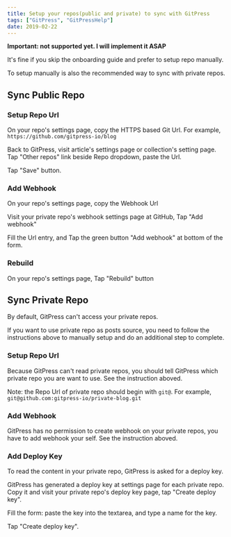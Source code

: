 ```yaml
---
title: Setup your repos(public and private) to sync with GitPress
tags: ["GitPress", "GitPressHelp"]
date: 2019-02-22
---
```


**Important: not supported yet. I will implement it ASAP**

It's fine if you skip the onboarding guide and prefer to setup repo manually. 

To setup manually is also the recommended way to sync with private repos.

## Sync Public Repo

### Setup Repo Url

On your repo's settings page, copy the HTTPS based Git Url. For example, `https://github.com/gitpress-io/blog`

Back to GitPress, visit article's settings page or collection's setting page. Tap "Other repos" link beside Repo dropdown, paste the Url.

Tap "Save" button.

### Add Webhook

On your repo's settings page, copy the Webhook Url

Visit your private repo's webhook settings page at GitHub, Tap "Add webhook"

Fill the Url entry, and Tap the green button "Add webhook" at bottom of the form.

### Rebuild

On your repo's settings page, Tap "Rebuild" button


## Sync Private Repo

By default, GitPress can't access your private repos.

If you want to use private repo as posts source, you need to follow the instructions above to manually setup and do an additional step to complete.

### Setup Repo Url

Because GitPress can't read private repos, you should tell GitPress which private repo you are want to use. See the instruction aboved.

Note: the Repo Url of private repo should begin with `git@`. For example, `git@github.com:gitpress-io/private-blog.git`

### Add Webhook

GitPress has no permission to create webhook on your private repos, you have to add webhook your self. See the instruction aboved.

### Add Deploy Key

To read the content in your private repo, GitPress is asked for a deploy key.

GitPress has generated a deploy key at settings page for each private repo. Copy it and visit your private repo's deploy key page, tap "Create deploy key".

Fill the form: paste the key into the textarea, and type a name for the key.

Tap "Create deploy key".

